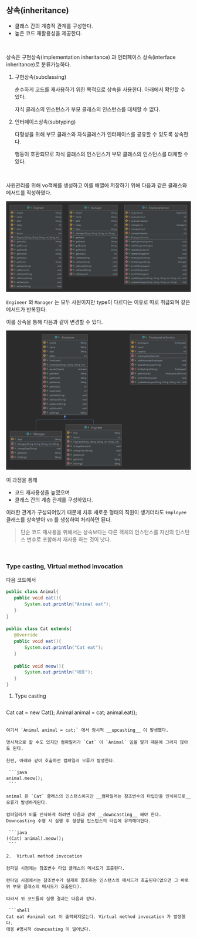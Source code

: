 ## 상속(inheritance)

* 클래스 간의 계층적 관계를 구성한다.
* 높은 코드 재활용성을 제공한다.

<br>

상속은 구현상속(implementation inheritance) 과 인터페이스 상속(interface inheritance)로 분류가능하다.

1. 구현상속(subclassing)

   순수하게 코드를 재사용하기 위한 목적으로 상속을 사용한다. 아래에서 확인할 수 있다.

   자식 클래스의 인스턴스가 부모 클래스의 인스턴스를 대체할 수 없다.

2. 인터페이스상속(subtyping)

   다형성을 위해 부모 클래스와 자식클래스가 인터페이스를 공유할 수 있도록 상속한다.

   행동이 호환되므로 자식 클래스의 인스턴스가 부모 클래스의 인스턴스를 대체할 수 있다.

<br>

사원관리를 위해 vo객체를 생성하고 이를 배열에 저장하기 위해 다음과 같은 클래스와 메서드를 작성하였다.

![](inheritance/inheritance1-1635868180511.png)

`Engineer` 와 `Manager` 는 모두 사원이지만 type이 다르다는 이유로 따로 취급되며 같은 메서드가 반복된다.

이를 상속을 통해 다음과 같이 변경할 수 있다.

![](inheritance/inheritance2.png)

이 과정을 통해

* 코드 재사용성을 높였으며
* 클래스 간의 계층 관계를 구성하였다.

이러한 관계가 구성되어있기 때문에 차후 새로운 형태의 직원이 생기더라도 `Employee` 클래스를 상속받아 vo 를 생성하여 처리하면 된다.

> 단순 코드 재사용을 위해서는 상속보다는 다른 객체의 인스턴스를 자신의 인스턴스 변수로 포함해서 재사용 하는 것이 낫다.

<br>

### Type casting, Virtual method invocation

다음 코드에서

 ```java
public class Animal{
    public void eat(){
        System.out.println("Animal eat");
    }
}
  
public class Cat extends{
    @Override
    public void eat(){
        System.out.println("Cat eat");
    }
  
    public void meow(){
        System.out.println("애옹");
    }
}
 ```

1. Type casting

    ```java
Cat cat = new Cat();
   Animal animal = cat;
   animal.eat();
   ```
   
   여기서 `Animal animal = cat;` 에서 암시적 __upcasting__ 이 발생했다.

   명시적으로 할 수도 있지만 컴파일러가 `Cat` 이 `Animal` 임을 알기 때문에 그러지 않아도 된다.

   한편, 아래와 같이 호출하면 컴파일러 오류가 발생한다.

    ```java
   animal.meow();
    ```
   
   animal 은 `Cat` 클래스의 인스턴스이지만 __컴파일러는 참조변수의 타입만을 인식하므로__ 오류가 발생하게된다.

   컴파일러가 이를 인식하게 하려면 다음과 같이 __downcasting__ 해야 한다. Downcasting 수행 시 실행 후 생성될 인스턴스의 타입에 유의해야한다.

    ```java
   ((Cat) animal).meow();
    ```

2.  Virtual method invocation

   컴파일 시점에는 참조변수 타입 클래스의 메서드가 호출된다.

   런타임 시점에서는 참조변수가 실제로 참조하는 인스턴스의 메서드가 호출된다(없으면 그 바로 위 부모 클래스의 메서드가 호출된다).

   따라서 위 코드들의 실행 결과는 다음과 같다.

    ```shell
   Cat eat #animal eat 이 출력되지않는다. Virtual method invocation 가 발생했다.
   애옹 #명시적 downcasting 이 일어났다.
 ```
   

